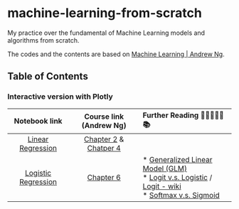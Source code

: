 # machine-learning-from-scratch
My practice over the fundamental of Machine Learning models and algorithms from scratch.

The codes and the contents are based on [Machine Learning | Andrew Ng](https://www.youtube.com/playlist?list=PLLssT5z_DsK-h9vYZkQkYNWcItqhlRJLN).

## Table of Contents
### Interactive version with Plotly

| Notebook link | Course link (Andrew Ng) | Further Reading :notebook_with_decorative_cover::closed_book::green_book::orange_book::notebook::books: |
| :---: | :---: | :---- |
| [Linear Regression](https://hellochick.github.io/notebooks/LinearRegression.html) | [Chapter 2](https://www.youtube.com/watch?v=kHwlB_j7Hkc&list=PLLssT5z_DsK-h9vYZkQkYNWcItqhlRJLN&index=4&ab_channel=ArtificialIntelligence-AllinOne) & [Chatper 4](https://www.youtube.com/watch?v=Q4GNLhRtZNc&list=PLLssT5z_DsK-h9vYZkQkYNWcItqhlRJLN&index=18&ab_channel=ArtificialIntelligence-AllinOne) |  |
| [Logistic Regression](https://hellochick.github.io/notebooks/LogisticRegression.html) | [Chapter 6](https://www.youtube.com/watch?v=-la3q9d7AKQ&list=PLLssT5z_DsK-h9vYZkQkYNWcItqhlRJLN&index=32&ab_channel=ArtificialIntelligence-AllinOne) | * [Generalized Linear Model (GLM)](https://towardsdatascience.com/generalized-linear-models-9cbf848bb8ab) <br> * [Logit v.s. Logistic](https://www.geo.fu-berlin.de/en/v/soga/Basics-of-statistics/Logistic-Regression/The-Logit-Function/index.html) / [Logit - wiki](https://en.wikipedia.org/wiki/Logit) <br> * [Softmax v.s. Sigmoid](https://stats.stackexchange.com/questions/233658/softmax-vs-sigmoid-function-in-logistic-classifier) |
